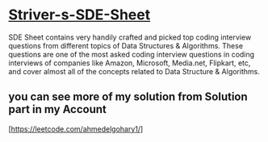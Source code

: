 # [Striver-s-SDE-Sheet](https://takeuforward.org/interviews/strivers-sde-sheet-top-coding-interview-problems/)
SDE Sheet contains very handily crafted and picked top coding interview questions from different topics of Data Structures &amp; Algorithms. These questions are one of the most asked coding interview questions in coding interviews of companies like Amazon, Microsoft, Media.net, Flipkart, etc, and cover almost all of the concepts related to Data Structure &amp; Algorithms.



## you can see more of my solution from Solution part in my Account
[https://leetcode.com/ahmedelgohary1/]
